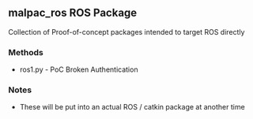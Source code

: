## malpac_ros ROS Package
Collection of Proof-of-concept packages intended to target ROS directly

### Methods
  * ros1.py - PoC Broken Authentication

### Notes
  * These will be put into an actual ROS / catkin package at another time

